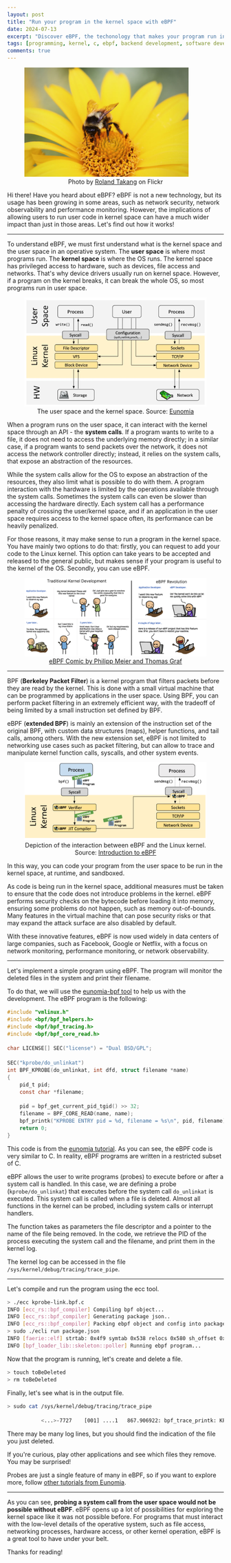 ```yaml
---
layout: post
title: "Run your program in the kernel space with eBPF"
date: 2024-07-13
excerpt: "Discover eBPF, the techonology that makes your program run in the kernel space!"
tags: [programming, kernel, c, ebpf, backend development, software development]
comments: true
---
```


<figure>
    <a href="/assets/img/ebpf/bee.jpg"><img src="/assets/img/ebpf/bee.jpg" style="max-width: 90%"></a>
    <figcaption style="text-align: center">Photo by <a href="https://www.flickr.com/photos/133473523@N03/19074134935/" target="_blank">Roland Takang</a> on Flickr</figcaption>
</figure>

Hi there! Have you heard about eBPF? eBPF is not a new technology, but its usage has been growing in some areas, such as network security, network observability and performance monitoring. However, the implications of allowing users to run user code in kernel space can have a much wider impact than just in those areas. Let's find out how it works!

---------------------

To understand eBPF, we must first understand what is the kernel space and the user space in an operative system. The **user space** is where most programs run. The **kernel space** is where the OS runs. The kernel space has privileged access to hardware, such as devices, file access and networks. That's why device drivers usually run on kernel space. However, if a program on the kernel breaks, it can break the whole OS, so most programs run in user space.

<figure>
    <a href="/assets/img/ebpf/kernel-space.png"><img src="/assets/img/ebpf/kernel-space.png"></a>
    <figcaption style="text-align: center">The user space and the kernel space. Source: <a href="https://eunomia.dev/tutorials/0-introduce/" target="_blank">Eunomia</a></figcaption>
</figure>

When a program runs on the user space, it can interact with the kernel space through an API - the **system calls**. If a program wants to write to a file, it does not need to access the underlying memory directly; in a similar case, if a program wants to send packets over the network, it does not access the network controller directly; instead, it relies on the system calls, that expose an abstraction of the resources.

While the system calls allow for the OS to expose an abstraction of the resources, they also limit what is possible to do with them. A program interaction with the hardware is limited by the operations available through the system calls. Sometimes the system calls can even be slower than accessing the hardware directly. Each system call has a performance penalty of crossing the user/kernel space, and if an application in the user space requires access to the kernel space often, its performance can be heavily penalized.

For those reasons, it may make sense to run a program in the kernel space. You have mainly two options to do that: firstly, you can request to add your code to the Linux kernel. This option can take years to be accepted and released to the general public, but makes sense if your program is useful to the kernel of the OS. Secondly, you can use eBPF.

<figure>
    <a href="/assets/img/ebpf/kernelvsebpf.webp"><img src="/assets/img/ebpf/kernelvsebpf.webp"></a>
    <figcaption style="text-align: center"><a href="https://isovalent.com/blog/post/ebpf-documentary-creation-story/" target="_blank">eBPF Comic by Philipp Meier and Thomas Graf</a></figcaption>
</figure>

---------------------

BPF (**Berkeley Packet Filter**) is a kernel program that filters packets before they are read by the kernel. This is done with a small virtual machine that can be programmed by applications in the user space. Using BPF, you can perform packet filtering in an extremely efficient way, with the tradeoff of being limited by a small instruction set defined by BPF.

eBPF (**extended BPF**) is mainly an extension of the instruction set of the original BPF, with custom data structures (maps), helper functions, and tail calls, among others. With the new extension set, eBPF is not limited to networking use cases such as packet filtering, but can allow to trace and manipulate kernel function calls, syscalls, and other system events.


<figure>
    <a href="/assets/img/ebpf/loader-ebpf.png"><img src="/assets/img/ebpf/loader-ebpf.png"></a>
    <figcaption style="text-align: center">Depiction of the interaction between eBPF and the Linux kernel. Source: <a href="https://oswalt.dev/2021/01/introduction-to-ebpf/" target="_blank">Introduction to eBPF</a></figcaption>
</figure>

In this way, you can code your program from the user space to be run in the kernel space, at runtime, and sandboxed.

As code is being run in the kernel space, additional measures must be taken to ensure that the code does not introduce problems in the kernel. eBPF performs security checks on the bytecode before loading it into memory, ensuring some problems do not happen, such as memory out-of-bounds. Many features in the virtual machine that can pose security risks or that may expand the attack surface are also disabled by default.

With these innovative features, eBPF is now used widely in data centers of large companies, such as Facebook, Google or Netflix, with a focus on network monitoring, performance monitoring, or network observability.


--------------------

Let's implement a simple program using eBPF. The program will monitor the deleted files in the system and print their filename.

To do that, we will use the [eunomia-bpf tool](https://eunomia.dev/) to help us with the development. The eBPF program is the following:


```c
#include "vmlinux.h"
#include <bpf/bpf_helpers.h>
#include <bpf/bpf_tracing.h>
#include <bpf/bpf_core_read.h>

char LICENSE[] SEC("license") = "Dual BSD/GPL";

SEC("kprobe/do_unlinkat")
int BPF_KPROBE(do_unlinkat, int dfd, struct filename *name)
{
    pid_t pid;
    const char *filename;

    pid = bpf_get_current_pid_tgid() >> 32;
    filename = BPF_CORE_READ(name, name);
    bpf_printk("KPROBE ENTRY pid = %d, filename = %s\n", pid, filename);
    return 0;
}
```

This code is from the [eunomia tutorial](https://eunomia.dev/tutorials/2-kprobe-unlink/). As you can see, the eBPF code is very similar to C. In reality, eBPF programs are written in a restricted subset of C.

eBPF allows the user to write programs (probes) to execute before or after a system call is handled. In this case, we are defining a probe (`kprobe/do_unlinkat`) that executes before the system call `do_unlinkat` is executed. This system call is called when a file is deleted. Almost all functions in the kernel can be probed, including system calls or interrupt handlers.

The function takes as parameters the file descriptor and a pointer to the name of the file being removed. In the code, we retrieve the PID of the process executing the system call and the filename, and print them in the kernel log.

The kernel log can be accessed in the file `/sys/kernel/debug/tracing/trace_pipe`.

--------------------
Let's compile and run the program using the ecc tool.

```bash
> ./ecc kprobe-link.bpf.c
INFO [ecc_rs::bpf_compiler] Compiling bpf object...
INFO [ecc_rs::bpf_compiler] Generating package json..
INFO [ecc_rs::bpf_compiler] Packing ebpf object and config into package.json...
> sudo ./ecli run package.json
INFO [faerie::elf] strtab: 0x4f9 symtab 0x538 relocs 0x580 sh_offset 0x580
INFO [bpf_loader_lib::skeleton::poller] Running ebpf program...
```

Now that the program is running, let's create and delete a file.
```bash
> touch toBeDeleted
> rm toBeDeleted
```

Finally, let's see what is in the output file.

```bash
> sudo cat /sys/kernel/debug/tracing/trace_pipe

           <...>-7727    [001] ....1   867.906922: bpf_trace_printk: KPROBE ENTRY pid = 7727, filename = toBeDeleted
```

There may be many log lines, but you should find the indication of the file you just deleted.

If you're curious, play other applications and see which files they remove. You may be surprised!

Probes are just a single feature of many in eBPF, so if you want to explore more, follow [other tutorials from Eunomia](https://eunomia.dev/tutorials/).

--------------------

As you can see, **probing a system call from the user space would not be possible without eBPF**. eBPF opens up a lot of possibilities for exploring the kernel space like it was not possible before. For programs that must interact with the low-level details of the operative system, such as file access, networking processes, hardware access, or other kernel operation, eBPF is a great tool to have under your belt.

Thanks for reading!
